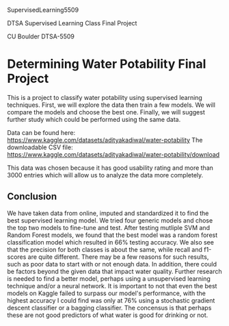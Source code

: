 SupervisedLearning5509

DTSA Supervised Learning Class Final Project 

CU Boulder DTSA-5509

# Determining Water Potability Final Project

This is a project to classify water potability using supervised learning techniques. First, we will explore the data then train a few models. We will compare the models and choose the best one. Finally, we will suggest further study which could be performed using the same data. 

Data can be found here: https://www.kaggle.com/datasets/adityakadiwal/water-potability
The downloadable CSV file: https://www.kaggle.com/datasets/adityakadiwal/water-potability/download

This data was chosen because it has good usability rating and more than 3000 entries which will allow us to analyze the data more completely.


## Conclusion

We have taken data from online, imputed and standardized it to find the best supervised learning model. We tried four generic models and chose the top two models to fine-tune and test. After testing mutliple SVM and Random Forest models, we found that the best model was a random forest classification model which resulted in 66% testing accuracy. We also see that the precision for both classes is about the same, while recall and f1-scores are quite different. There may be a few reasons for such results, such as poor data to start with or not enough data. In addition, there could be factors beyond the given data that impact water quality. Further research is needed to find a better model, perhaps using a unsupervised learning technique and/or a neural network. It is important to not that even the best models on Kaggle failed to surpass our model's performance, with the highest accuracy I could find was only at 76% using a stochastic gradient descent classifier or a bagging classifier. The concensus is that perhaps these are not good predictors of what water is good for drinking or not.
